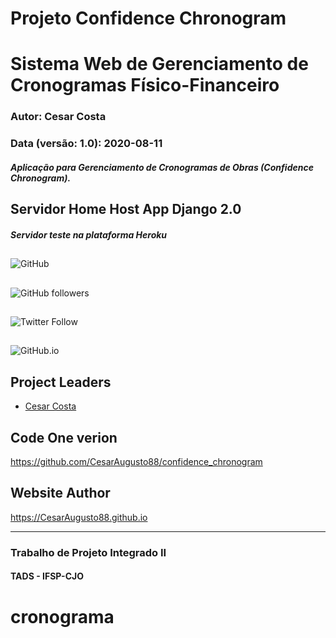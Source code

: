 Projeto Confidence Chronogram
=============================
Sistema Web de Gerenciamento de Cronogramas Físico-Financeiro
=============================================================
### Autor: Cesar Costa
### Data (versão: 1.0): 2020-08-11
##### Aplicação para Gerenciamento de Cronogramas de Obras (Confidence Chronogram).
## Servidor Home Host App Django 2.0
##### Servidor teste na plataforma Heroku
##

![GitHub](https://img.shields.io/github/license/CesarAugusto88/confidence_chronogram)

##

![GitHub followers](https://img.shields.io/github/followers/CesarAugusto88?%20Follow&style=social)

##

![Twitter Follow](https://img.shields.io/twitter/follow/cesaraugustodem?style=social)

##

![GitHub.io](https://img.shields.io/badge/Github.io-CesarAugusto88.github.io-red)

## Project Leaders

 - [Cesar Costa](https://github.com/cesaraugusto88)

##

Code One verion
-------------------------------------------------------------

https://github.com/CesarAugusto88/confidence_chronogram

Website Author
-------------------------------------------------------------

https://CesarAugusto88.github.io

------------------------------------------------------------
### Trabalho de Projeto Integrado II
#### TADS - IFSP-CJO

# cronograma
